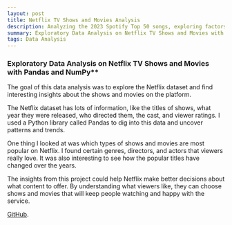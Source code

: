 ```yaml
---
layout: post
title: Netflix TV Shows and Movies Analysis
description: Analyzing the 2023 Spotify Top 50 songs, exploring factors like popularity, artists, and genres to uncover the secrets behind these global hits and their resonance with listeners worldwide.
summary: Exploratory Data Analysis on Netflix TV Shows and Movies with Pandas and NumPy.
tags: Data Analysis
---
```



### Exploratory Data Analysis on Netflix TV Shows and Movies with Pandas and NumPy**

The goal of this data analysis was to explore the Netflix dataset and find interesting insights about the shows and movies on the platform.

The Netflix dataset has lots of information, like the titles of shows, what year they were released, who directed them, the cast, and viewer ratings. I used a Python library called Pandas to dig into this data and uncover patterns and trends.

One thing I looked at was which types of shows and movies are most popular on Netflix. I found certain genres, directors, and actors that viewers really love. It was also interesting to see how the popular titles have changed over the years.

The insights from this project could help Netflix make better decisions about what content to offer. By understanding what viewers like, they can choose shows and movies that will keep people watching and happy with the service.

[GitHub](https://github.com/Sri-Harshith9/Netflix-EDA/).